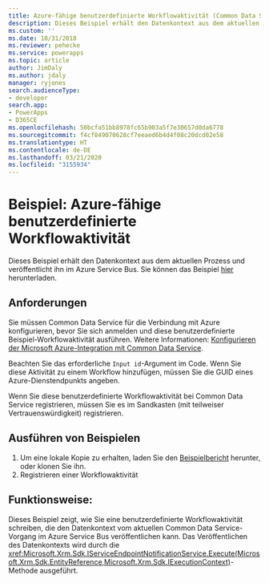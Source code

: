 ```yaml
---
title: Azure-fähige benutzerdefinierte Workflowaktivität (Common Data Service) | Microsoft-Dokumentation
description: Dieses Beispiel erhält den Datenkontext aus dem aktuellen Common Data Service-Vorgang und veröffentlicht diesen im Azure Service Bus.
ms.custom: ''
ms.date: 10/31/2018
ms.reviewer: pehecke
ms.service: powerapps
ms.topic: article
author: JimDaly
ms.author: jdaly
manager: ryjones
search.audienceType:
- developer
search.app:
- PowerApps
- D365CE
ms.openlocfilehash: 50bcfa51bb8978fc65b903a5f7e30657d0da6778
ms.sourcegitcommit: f4cf849070628cf7eeaed6b4d4f08c20dcd02e58
ms.translationtype: HT
ms.contentlocale: de-DE
ms.lasthandoff: 03/21/2020
ms.locfileid: "3155934"
---
```

# <a name="sample-azure-aware-custom-workflow-activity"></a>Beispiel: Azure-fähige benutzerdefinierte Workflowaktivität

<!-- https://docs.microsoft.com/dynamics365/customer-engagement/developer/sample-azure-aware-custom-workflow-activity -->

Dieses Beispiel erhält den Datenkontext aus dem aktuellen Prozess und veröffentlicht ihn im Azure Service Bus. Sie können das Beispiel [hier](https://github.com/Microsoft/PowerApps-Samples/tree/master/cds/orgsvc/C%23/Azurecustomworkflowactivity) herunterladen.

## <a name="requirements"></a>Anforderungen

Sie müssen Common Data Service für die Verbindung mit Azure konfigurieren, bevor Sie sich anmelden und diese benutzerdefinierte Beispiel-Workflowaktivität ausführen. Weitere Informationen: [Konfigurieren der Microsoft Azure-Integration mit Common Data Service](../../configure-azure-integration.md).

Beachten Sie das erforderliche `Input id`-Argument im Code. Wenn Sie diese Aktivität zu einem Workflow hinzufügen, müssen Sie die GUID eines Azure-Dienstendpunkts angeben.

Wenn Sie diese benutzerdefinierte Workflowaktivität bei Common Data Service registrieren, müssen Sie es im Sandkasten (mit teilweiser Vertrauenswürdigkeit) registrieren.

## <a name="how-to-run-samples"></a>Ausführen von Beispielen

1. Um eine lokale Kopie zu erhalten, laden Sie den [Beispielbericht](https://github.com/Microsoft/PowerApps-Samples) herunter, oder klonen Sie ihn.
2. Registrieren einer Workflowaktivität

## <a name="what-this-sample-does"></a>Funktionsweise:

Dieses Beispiel zeigt, wie Sie eine benutzerdefinierte Workflowaktivität schreiben, die den Datenkontext vom aktuellen Common Data Service-Vorgang im Azure Service Bus veröffentlichen kann. Das Veröffentlichen des Datenkontexts wird durch die <xref:Microsoft.Xrm.Sdk.IServiceEndpointNotificationService.Execute(Microsoft.Xrm.Sdk.EntityReference,Microsoft.Xrm.Sdk.IExecutionContext)>-Methode ausgeführt.
